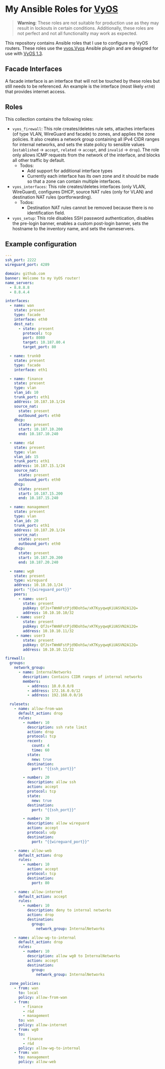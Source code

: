 # My Ansible Roles for [VyOS](https://vyos.io/)

> **Warning**: These roles are not suitable for production use as they may result in lockouts in certain conditions. Additionally, these roles are not perfect and not all functionality may work as expected. 

This repository contains Ansible roles that I use to configure my VyOS routers. These roles use the [vyos.Vyos](https://docs.ansible.com/ansible/latest/collections/vyos/vyos/index.html) Ansible plugin and are designed for use with [VyOS 1.3](https://docs.vyos.io/en/equuleus/).

## Facade Interfaces

A facade interface is an interface that will not be touched by these roles but still needs to be referenced. An example is the interface (most likely `eth0`) that provides internet access.

## Roles

This collection contains the following roles:

- `vyos_firewall`: This role creates/deletes rule sets, attaches interfaces (of type VLAN, WireGuard and facade) to zones, and applies the zone policies. It also creates a network group containing all IPv4 CIDR ranges for internal networks, and sets the state policy to sensible values (`established` -> `accept`, `related` -> `accept`, and `invalid` -> `drop`). The role only allows ICMP requests from the network of the interface, and blocks all other traffic by default. 
    - Todos: 
    	- Add support for additional interface types
    	- Currently each interface has its own zone and it should be made so that a zone can contain multiple interfaces.
- `vyos_interfaces`: This role creates/deletes interfaces (only VLAN, WireGuard), configures DHCP, source NAT rules (only for VLAN) and destination NAT rules (portforwarding).
    - Todos:
    	- Destination NAT rules cannot be removed because there is no identification field.
- `vyos_setup`: This role disables SSH password authentication, disables the pre-login banner, enables a custom post-login banner, sets the hostname to the inventory name, and sets the nameservers.

## Example configuration

```yaml
---
ssh_port: 2222
wireguard_port: 4289

domain: github.com
banner: Welcome to my VyOS router!
name_servers:
  - 8.8.8.8
  - 8.8.4.4

interfaces:
  - name: wan
    state: present
    type: facade
    interface: eth0
    dest_nat:
      - state: present
        protocol: tcp
        port: 8080
        target: 10.187.80.4
        target_port: 80

  - name: trunk0
    state: present
    type: facade
    interface: eth1

  - name: finance
    state: present
    type: vlan
    vlan_id: 10
    trunk_port: eth1
    address: 10.187.10.1/24
    source_nat:
      state: present
      outbound_port: eth0
    dhcp:
      state: present
      start: 10.187.10.200
      end: 10.187.10.240

  - name: r&d
    state: present
    type: vlan
    vlan_id: 15
    trunk_port: eth1
    address: 10.187.15.1/24
    source_nat:
      state: present
      outbound_port: eth0
    dhcp:
      state: present
      start: 10.187.15.200
      end: 10.187.15.240

  - name: management
    state: present
    type: vlan
    vlan_id: 20
    trunk_port: eth1
    address: 10.187.20.1/24
    source_nat:
      state: present
      outbound_port: eth0
    dhcp:
      state: present
      start: 10.187.20.200
      end: 10.187.20.240

  - name: wg0
    state: present
    type: wireguard
    address: 10.10.10.1/24
    port: "{{wireguard_port}}"
    peers:
      - name: user1
        state: present
        pubkey: QfJs+TWmNFstPjd9DohSw/xKTKyyqwqKiUASVN2A12Q=
        address: 10.10.10.10/32
     - name: user2
        state: present
        pubkey: QfJs+TWmNFstPjd9DohSw/xKTKyyqwqKiUASVN2A12Q=
        address: 10.10.10.11/32   
     - name: user3
        state: present
        pubkey: QfJs+TWmNFstPjd9DohSw/xKTKyyqwqKiUASVN2A12Q=
        address: 10.10.10.12/32   

firewall:
  groups:
    network_group:
      - name: InternalNetworks
        description: Contains CIDR ranges of internal networks
        members:
          - address: 10.0.0.0/8
          - address: 172.16.0.0/12
          - address: 192.168.0.0/16

  rulesets:
    - name: allow-from-wan
      default_action: drop
      rules:
        - number: 10
          description: ssh rate limit
          action: drop
          protocol: tcp
          recent:
            count: 4
            time: 60
          state:
            new: true
          destination:
            port: "{{ssh_port}}"

        - number: 20
          description: allow ssh
          action: accept
          protocol: tcp
          state:
            new: true
          destination:
            port: "{{ssh_port}}"

        - number: 30
          description: allow wireguard
          action: accept
          protocol: udp
          destination:
            port: "{{wireguard_port}}"

    - name: allow-web
      default_action: drop
      rules:
        - number: 10
          action: accept
          protocol: tcp
          destination:
            port: 80

    - name: allow-internet
      default_action: accept
      rules:
        - number: 10
          description: deny to internal networks
          action: drop
          destination:
            group:
              network_group: InternalNetworks

    - name: allow-wg-to-internal
      default_action: drop
      rules:
        - number: 10
          description: allow wg0 to InternalNetworks
          action: accept
          destination:
            group:
              network_group: InternalNetworks
       
  zone_policies:
    - from: wan
      to: local
      policy: allow-from-wan
    - from: 
        - finance
        - r&d
        - management
      to: wan
      policy: allow-internet
    - from: wg0
      to:
        - finance
        - r&d
      policy: allow-wg-to-internal
    - from: wan
      to: management
      policy: allow-web

```

